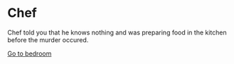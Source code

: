 # Chef

 Chef told you that he knows nothing and was preparing food in the kitchen before the murder occured.

 [Go to bedroom](bedroom.md)
